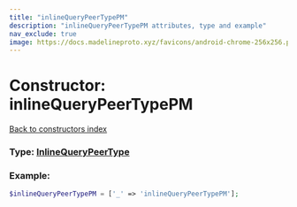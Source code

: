 ```yaml
---
title: "inlineQueryPeerTypePM"
description: "inlineQueryPeerTypePM attributes, type and example"
nav_exclude: true
image: https://docs.madelineproto.xyz/favicons/android-chrome-256x256.png
---
```

# Constructor: inlineQueryPeerTypePM  
[Back to constructors index](/API_docs/constructors/index.html)






### Type: [InlineQueryPeerType](/API_docs/types/InlineQueryPeerType.html)


### Example:

```php
$inlineQueryPeerTypePM = ['_' => 'inlineQueryPeerTypePM'];
```  
